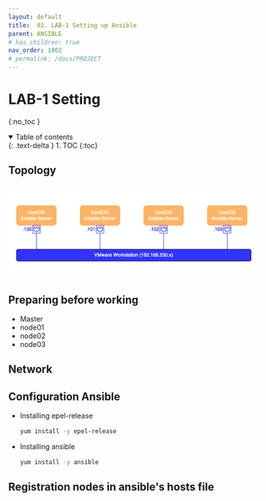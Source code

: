 ```yaml
---
layout: default
title:  02. LAB-1 Setting up Ansible
parent: ANSIBLE
# has_children: true
nav_order: 1002
# permalink: /docs/PROJECT
---
```


# LAB-1 Setting
{:no_toc }

<details open markdown="block">  
  <summary>
    Table of contents
  </summary>
  {: .text-delta }
1. TOC  
{:toc}
</details>

## Topology

![1](/docs/ANSIBLE/2.LAB.1-Settingup/pics/1.png)

## Preparing before working  

* Master
* node01
* node02
* node03

## Network

## Configuration Ansible 

* Installing epel-release

  ```sh
  yum install -y epel-release
  ```

* Installing ansible

  ```sh
  yum install -y ansible
  ```

## Registration nodes in ansible's hosts file